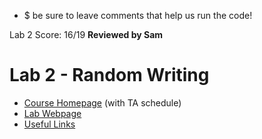  * $ be sure to leave comments that help us run the code!


Lab 2 Score: 16/19
__Reviewed by Sam__

# Lab 2 - Random Writing
 * [Course Homepage](http://cs.williams.edu/~cs136/index.html) (with TA schedule)
 * [Lab Webpage](https://williams-cs.github.io/cs136-f19-www/labs/wordgen.html)
 * [Useful Links](https://williams-cs.github.io/cs136-f19-www/links.html)

